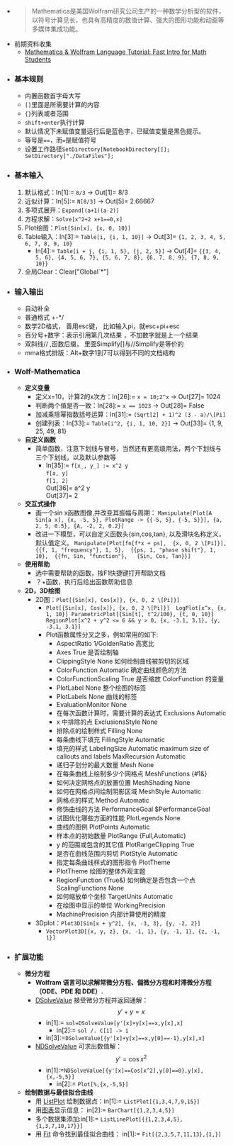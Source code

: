 - > Mathematica是美国Wolfram研究公司生产的一种数学分析型的软件，以符号计算见长，也具有高精度的数值计算、强大的图形功能和动画等多媒体集成功能。
- 前期资料收集
    - [Mathematica & Wolfram Language Tutorial: Fast Intro for Math Students](https://www.wolfram.com/language/fast-introduction-for-math-students/zh/?source=footer)
- ### 基本规则
    - 内置函数首字母大写
    - `[]`里面是所需要计算的内容
    - `{}`列表或者范围
    - `shift+enter`执行计算
    - 默认情况下未赋值变量运行后是蓝色字，已赋值变量是黑色提示。
    - 等号是`==`，而`=`是赋值符号
    - 设置工作路径`SetDirectory[NotebookDirectory[]]; SetDirectory["./DataFiles"];`
- ### 基本输入
    1. 默认格式：In[1]:= `8/3` -> Out[1]= 8/3
    2. 近似计算：In[5]:= `N[8/3]` -> Out[5]= 2.66667
    3. 多项式展开：`Expand[(a+1)(a-2)]`
    4. 方程求解：`Solve[x^2+2 x+1==0,x]`
    5. Plot绘图：`Plot[Sin[x], {x, 0, 10}]`
    6. Table输入：In[3]:= `Table[i, {i, 1, 10}]` -> Out[3]= `{1, 2, 3, 4, 5, 6, 7, 8, 9, 10}`
        - In[4]:= `Table[i + j, {i, 1, 5}, {j, 2, 5}]` -> Out[4]= `{{3, 4, 5, 6}, {4, 5, 6, 7}, {5, 6, 7, 8}, {6, 7, 8, 9}, {7, 8, 9, 10}}`
    7. 全局Clear：Clear["Global`*"]
- ### 输入输出
    - 自动补全
    - 普通格式 +-*/
    - 数学2D格式， 善用esc键， 比如输入pi，就esc+pi+esc
    - 百分号+数字：表示引用第几次结果 ，不加数字就是上一个结果
    - 双斜线// ,函数后缀， 里面Simplify[]与//Simplify是等价的
    - mma格式排版：Alt+数字1到7可以得到不同的文档结构
- ### Wolf-Mathematica
    - **定义变量**
        - 定义x=10，计算2的x次方：In[26]:= `x = 10;2^x` -> Out[27]= 1024
        - 判断两个值是否一致：In[28]:= `x == 1023` -> Out[28]= False
        - 加减乘除幂指数括号运算：In[31]:= `(Sqrt[2] + 1)^2 (3 - a)/\[Pi]`
        - 创建列表：In[33]:= `Table[i^2, {i, 1, 10, 2}]` -> Out[33]= {1, 9, 25, 49, 81}
    - **自定义函数**
        - 简单函数，注意下划线与冒号，当然还有更高级用法，两个下划线与三个下划线，以及默认参数等
            - In[35]:= `f[x_, y_] := x^2 y`    
        `f[a, y]`  
        `f[1, 2] `  
Out[36]= a^2 y  
Out[37]= 2
    - **交互式操作**
        - 画一个sin x函数图像,并改变其振幅与周期：
`Manipulate[Plot[A Sin[a x], {x, -5, 5}, PlotRange -> {{-5, 5}, {-5, 5}}], {a, 2, 5, 0.5}, {A, -2, 2, 0.2}]`
        - 改进一下模型，可以自定义函数头{sin,cos,tan}, 以及滑块名称定义，默认值定义。
`Manipulate[Plot[fn[f*x + ps],  {x, 0, 2 \[Pi]}],  {{f, 1, "frequency"}, 1, 5}, 
 {{ps, 1, "phase shift"}, 1, 10},  {{fn, Sin, "function"},   {Sin, Cos, Tan}}]`
    - **使用帮助**
        - 选中需要帮助的函数，按F1快捷键打开帮助文档
        - ？+函数，执行后给出函数帮助信息
    - **2D，3D绘图**
        - 2D图：`Plot[{Sin[x], Cos[x]}, {x, 0, 2 \[Pi]}]`
            - `Plot[{Sin[x], Cos[x]}, {x, 0, 2 \[Pi]}] 
LogPlot[x^x, {x, 1, 10}]
ParametricPlot[{Sin[t], t^2/100}, {t, 0, 10}] 
RegionPlot[x^2 + y^2 <= 6 && y > 0, {x, -3.1, 3.1}, {y, -3.1, 3.1}]`
            - Plot函数属性分叉之多，例如常用的如下:
                - AspectRatio 1/GoldenRatio 高宽比
                - Axes True 是否绘制轴
                - ClippingStyle None 如何绘制曲线被剪切的区域
                - ColorFunction Automatic 确定曲线颜色的方法
                - ColorFunctionScaling True 是否缩放 ColorFunction 的变量
                - PlotLabel None 整个绘图的标签
                - PlotLabels None 曲线的标签
                - EvaluationMonitor None
                - 在每次函数计算时，需要计算的表达式 Exclusions Automatic
                - x 中排除的点 ExclusionsStyle None
                - 排除点的绘制样式 Filling None
                - 每条曲线下填充 FillingStyle Automatic
                - 填充的样式 LabelingSize Automatic maximum size of callouts and labels MaxRecursion Automatic
                - 递归子划分的最大数量 Mesh None
                - 在每条曲线上绘制多少个网格点 MeshFunctions {#1&}
                - 如何决定网格点的放置位置 MeshShading None
                - 如何在网格点间绘制阴影区域 MeshStyle Automatic
                - 网格点的样式 Method Automatic
                - 修饰曲线的方法 PerformanceGoal $PerformanceGoal
                - 试图优化哪些方面的性能 PlotLegends None
                - 曲线的图例 PlotPoints Automatic
                - 样本点的初始数量 PlotRange {Full,Automatic}
                - y 的范围或包含的其它值 PlotRangeClipping True
                - 是否在曲线范围内剪切 PlotStyle Automatic
                - 指定每条曲线样式的图形指令 PlotTheme
                - PlotTheme 绘图的整体外观主题
                - RegionFunction (True&) 如何确定是否包含一个点 ScalingFunctions None
                - 如何缩放单个坐标 TargetUnits Automatic
                - 在绘图中显示的单位 WorkingPrecision
                - MachinePrecision 内部计算使用的精度
        - 3Dplot：`Plot3D[Sin[x + y^2], {x, -3, 3}, {y, -2, 2}]`
            - `VectorPlot3D[{x, y, z}, {x, -1, 1}, {y, -1, 1}, {z, -1, 1}]`
- ### 扩展功能
    - **微分方程**
        - __Wolfram 语言可以求解常微分方程、偏微分方程和时滞微分方程 （ODE、PDE 和 DDE）.__
        - [DSolveValue](http://reference.wolfram.com/language/ref/DSolveValue.html) 接受微分方程并返回通解：$$y'+y=x$$
            - in[1]:= `sol=DSolveValue[y'[x]+y[x]==x,y[x],x]`
                - in[2]:= `sol /. C[1] -> 1`
            - in[3]:=`DSolveValue[{y'[x]+y[x]==x,y[0]==-1},y[x],x]`
        - [NDSolveValue](http://reference.wolfram.com/language/ref/NDSolveValue.html) 可求出数值解：$$y'=\cos{x^2}$$
            - in[1]:=`NDSolveValue[{y'[x]==Cos[x^2],y[0]==0},y[x],{x,-5,5}]`
                - in[2]:= `Plot[%,{x,-5,5}]`
    - **绘制数据与最佳拟合曲线**
        - 用 [ListPlot](http://reference.wolfram.com/language/ref/ListPlot.html) 绘制数据点：in[1]:= `ListPlot[{1,3,4,7,9,15}]`
        - 用[图表](http://reference.wolfram.com/language/guide/ChartingAndInformationVisualization.html)显示信息： in[2]:= `BarChart[{1,2,3,4,5}]`
        - 多个数据集添加:in[1]:= `ListLinePlot[{{1,2,3,4,5},{1,3,7,10,17}}]`
        - 用 [Fit](http://reference.wolfram.com/language/ref/Fit.html) 命令找到最佳拟合曲线： in[1]:= `Fit[{2,3,5,7,11,13},{1,}]`
